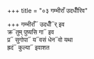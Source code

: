 +++
title = "०३ गम्भीराँ उदधीँरिव"

+++
गम्भीराँ᳓ उदधीँ᳓र् इव  
क्र᳓तुम् पुष्यसि गा᳓ इव  
प्र᳓ सुगोपा᳓ य᳓वसं धेन᳓वो यथा  
ह्रदं᳓ कुल्या᳓ इवाशत